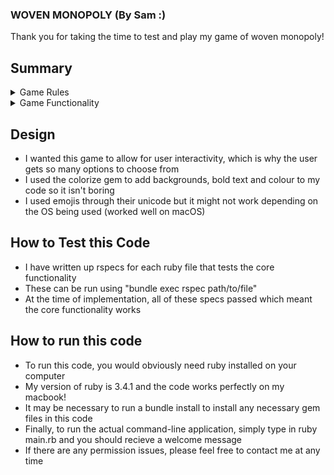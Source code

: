### WOVEN MONOPOLY (By Sam :)

Thank you for taking the time to test and play my game of woven monopoly!


## Summary 

<details>
<summary>Game Rules</summary>

<ul>
<li>There are four players who take turns</li>
<li>Each player starts with $16</li>
<li>Everybody starts on GO</li>
<li>You get $1 when you pass GO (this excludes your starting move)</li>
<li>If you land on a property, you must buy it</li>
<li>If you land on a property and you cannot afford it, you stay there</li>
<li>If you land on an owned property, you must pay rent to the owner</li>
<li>Rent is calculated by diving property price in half</li>
<li>If the same owner owns all property of the same colour, the rent is doubled</li>
<li>Once someone is bankrupt, whoever has the most money remaining is the winner</li>
<li>The board wraps around (i.e. you get to the last space, the next space is the first space)</li>
</ul>
</details>

<details>
<summary>Game Functionality</summary>
<li>Game starts with a prompt: which dice roll do you want to use? (1 or 2)</li>
<li>The game logs will be printed to show how the game is progressing</li>
<li>After every turn, the user is prompted to either view the current standings or continue game</li>
<li>If they choose to view standings, a table with sorted players will be shown </li>
<li>The game ends when a player has $0 because they bought a property </li>
<li>The game also ends if a player cannot afford rent and becomes bankrupt </li>
<li>At the end of the game, the final standings will be shown to the user </li>
<li>The user will now be prompted to either continue game or exit </li>
<li>If they choose to continue they can choose another roll file to use </li>
<li>Additionally, the user can choose to enter their own custom dice rolls that will be used in a new game</li>
</details>

## Design 
* I wanted this game to allow for user interactivity, which is why the user gets so many options to choose from 
* I used the colorize gem to add backgrounds, bold text and colour to my code so it isn't boring 
* I used emojis through their unicode but it might not work depending on the OS being used (worked well on macOS)

## How to Test this Code
* I have written up rspecs for each ruby file that tests the core functionality 
* These can be run using "bundle exec rspec path/to/file"
* At the time of implementation, all of these specs passed which meant the core functionality works 

## How to run this code
* To run this code, you would obviously need ruby installed on your computer
* My version of ruby is 3.4.1 and the code works perfectly on my macbook!
* It may be necessary to run a bundle install to install any necessary gem files in this code 
* Finally, to run the actual command-line application, simply type in ruby main.rb and you should recieve a welcome message
* If there are any permission issues, please feel free to contact me at any time